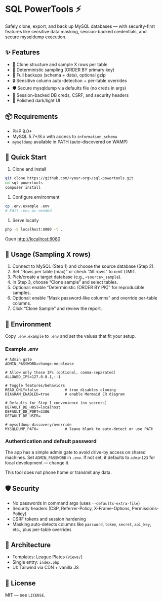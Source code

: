 # SQL PowerTools ⚡️

Safely clone, export, and back up MySQL databases — with security-first features like sensitive data masking, session-backed credentials, and secure mysqldump execution.

## ✨ Features

- 🧪 Clone structure and sample X rows per table
- 🎯 Deterministic sampling (ORDER BY primary key)
- 💾 Full backups (schema + data), optional gzip
- 🔒 Sensitive column auto-detection + per-table overrides
- 🛡️ Secure mysqldump via defaults file (no creds in args)
- 🔐 Session-backed DB creds, CSRF, and security headers
- 🌙 Polished dark/light UI

## 📦 Requirements

- PHP 8.0+
- MySQL 5.7+/8.x with access to `information_schema`
- `mysqldump` available in PATH (auto-discovered on WAMP)

## 🚀 Quick Start

1. Clone and install

```bash
git clone https://github.com/<your-org>/sql-powertools.git
cd sql-powertools
composer install
```

1. Configure environment

```bash
cp .env.example .env
# Edit .env as needed
```

1. Serve locally

```bash
php -S localhost:8080 -t .
```

Open <http://localhost:8080>

## 🧭 Usage (Sampling X rows)

1. Connect to MySQL (Step 1) and choose the source database (Step 2).
2. Set “Rows per table (max)” or check “All rows” to omit LIMIT.
3. Pick/create a target database (e.g., `<source>_sample`).
4. In Step 3, choose “Clone sample” and select tables.
5. Optional: enable “Deterministic (ORDER BY PK)” for reproducible samples.
6. Optional: enable “Mask password-like columns” and override per-table columns.
7. Click “Clone Sample” and review the report.

## 🔧 Environment

Copy `.env.example` to `.env` and set the values that fit your setup.

### Example .env

```env
# Admin gate
ADMIN_PASSWORD=change-me-please

# Allow only these IPs (optional, comma-separated)
ALLOWED_IPS=127.0.0.1,::1

# Toggle features/behaviors
READ_ONLY=false            # true disables cloning
DIAGRAM_ENABLED=true       # enable Mermaid ER diagram

# Defaults for Step 1 convenience (no secrets)
DEFAULT_DB_HOST=localhost
DEFAULT_DB_PORT=3306
DEFAULT_DB_USER=

# mysqldump discovery/override
MYSQLDUMP_PATH=            # leave blank to auto-detect or use PATH
```

### Authentication and default password

The app has a simple admin gate to avoid drive-by access on shared machines. Set `ADMIN_PASSWORD` in `.env`. If not set, it defaults to `admin123` for local development — change it.

This tool does not phone home or transmit any data.

## 🛡️ Security

- No passwords in command args (uses `--defaults-extra-file`)
- Security headers (CSP, Referrer-Policy, X-Frame-Options, Permissions-Policy)
- CSRF tokens and session hardening
- Masking auto-detects columns like `password`, `token`, `secret`, `api_key`, etc., plus per-table overrides

## 🧱 Architecture

- Templates: League Plates (`views/`)
- Single entry: `index.php`
- UI: Tailwind via CDN + vanilla JS

## 📄 License

MIT — see `LICENSE`.
